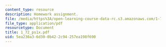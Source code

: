 ```yaml
---
content_type: resource
description: Homework assignment.
file: /media/https%3A/open-learning-course-data-rc.s3.amazonaws.com/1-72-groundwater-hydrology-fall-2005/5ea230a36d300b422c94257ea198f690_1_72_ps1x.pdf
file_type: application/pdf
resourcetype: Document
title: 1_72_ps1x.pdf
uid: 5ea230a3-6d30-0b42-2c94-257ea198f690
---
```

